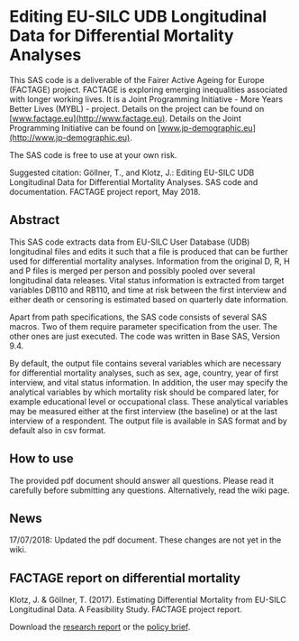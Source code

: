 # Editing EU-SILC UDB Longitudinal Data for Differential Mortality Analyses

This SAS code is a deliverable of the Fairer Active Ageing for Europe (FACTAGE) project. FACTAGE is exploring emerging inequalities associated with longer working lives. It is a Joint Programming Initiative - More Years Better Lives (MYBL) - project. 
Details on the project can be found on [www.factage.eu](http://www.factage.eu). 
Details on the Joint Programming Initiative can be found on [www.jp-demographic.eu](http://www.jp-demographic.eu).

The SAS code is free to use at your own risk. 

Suggested citation: Göllner, T., and Klotz, J.: Editing EU-SILC UDB Longitudinal Data for Differential Mortality Analyses. SAS code and documentation. FACTAGE project report, May 2018.


## Abstract

This SAS code extracts data from EU-SILC User Database (UDB) longitudinal files and edits it such that a file is produced that can be further used for differential mortality analyses. Information from the original D, R, H and P files is merged per person and possibly pooled over several longitudinal data releases. Vital status information is extracted from target variables DB110 and RB110, and time at risk between the first interview and either death or censoring is estimated based on quarterly date information.

Apart from path specifications, the SAS code consists of several SAS macros. Two of them require parameter specification from the user. The other ones are just executed. The code was written in Base SAS, Version 9.4.

By default, the output file contains several variables which are necessary for differential mortality analyses, such as sex, age, country, year of first interview, and vital status information. In addition, the user may specify the analytical variables by which mortality risk should be compared later, for example educational level or occupational class. These analytical variables may be measured either at the first interview (the baseline) or at the last interview of a respondent. The output file is available in SAS format and by default also in csv format.


## How to use

The provided pdf document should answer all questions.  Please read it carefully before submitting any questions. Alternatively, read the wiki page.

## News

17/07/2018: Updated the pdf document. These changes are not yet in the wiki.


## FACTAGE report on differential mortality

Klotz, J. & Göllner, T. (2017). Estimating Differential Mortality from EU-SILC Longitudinal Data. A Feasibility Study. FACTAGE project report. 

Download the [research report](https://www.factage.eu/pubs/FACTAGE_STAT_D4-1_Report_final.pdf) or the [policy brief](https://www.factage.eu/pubs/FACTAGE_STAT_D4-1_Policy_Brief_final.pdf).
